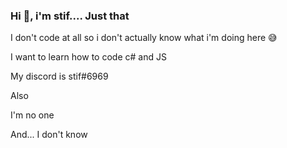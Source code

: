 ### Hi :wave:, i'm stif.... Just that 

I don't code at all so i don't actually know what i'm doing here :sweat_smile:

I want to learn how to code c# and JS

My discord is stif#6969

Also

I'm no one

And... I don't know
